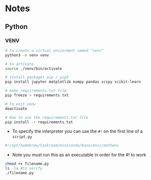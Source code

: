 # Notes

## Python 

### VENV

```zsh
# to create a virtual enviorment named "venv"
python3 -m venv venv

# to activate
source ./venv/bin/activate

# install packages pip / pip3
pip install jupyter matplotlib numpy pandas scipy scikit-learn

# make requirements.txt file
pip freeze > requirements.txt

# To exit venv
deactivate

# How to use the requirements.txt file
pip install -r requirements.txt

```

 - To specify the interpreter you can use the ```#!``` on the first line of a ```script.py```

```python
#!/opt/homebrew/Caskroom/miniconda/base/envs/mathenv
```
 - Note you must run this as an executable in order for the #! to work 

```zsh
chmod +x filename.py
ls -la #to verify
./filename.py
```
